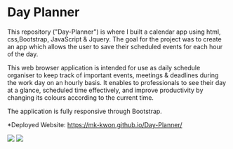 # Day Planner
This repository ("Day-Planner") is where I built a calendar app using html, css,Bootstrap, JavaScript & Jquery. The goal for the project was to create an app which allows the user to save their scheduled events for each hour of the day. 

This web browser application is intended for use as daily schedule organiser to keep track of important events, meetings & deadlines during the work day on an hourly basis. It enables to professionals to see their day at a glance, scheduled time effectively, and improve productivity by changing its colours according to the current time.

The application is fully responsive through Bootstrap.

*Deployed Website:
https://mk-kwon.github.io/Day-Planner/

<img src="https://media.giphy.com/media/ZXfH1genXT9hQrdtjW/giphy.gif" width:1000 height:800>
<img src="http://drive.google.com/uc?id=1jowFeVVVkWeMRqCxBGlzDqaV0-orGLP6">
